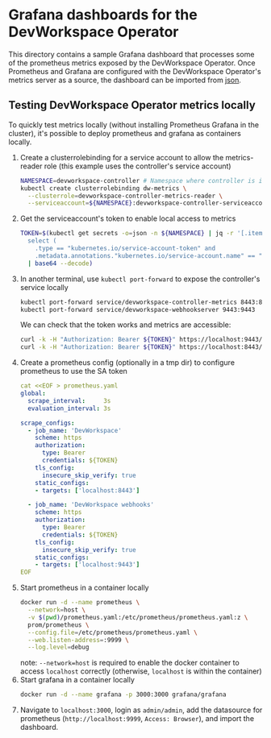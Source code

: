 # Grafana dashboards for the DevWorkspace Operator

This directory contains a sample Grafana dashboard that processes some of the prometheus metrics exposed by the DevWorkspace Operator. Once Prometheus and Grafana are configured with the DevWorkspace Operator's metrics server as a source, the dashboard can be imported from [json](grafana-dashbaord.json).

## Testing DevWorkspace Operator metrics locally

To quickly test metrics locally (without installing Prometheus Grafana in the cluster), it's possible to deploy prometheus and grafana as containers locally.

1. Create a clusterrolebinding for a service account to allow the metrics-reader role (this example uses the controller's service account)
    ```bash
    NAMESPACE=devworkspace-controller # Namespace where controller is installed
    kubectl create clusterrolebinding dw-metrics \
      --clusterrole=devworkspace-controller-metrics-reader \
      --serviceaccount=${NAMESPACE}:devworkspace-controller-serviceaccount
    ```
2. Get the serviceaccount's token to enable local access to metrics
    ```bash
    TOKEN=$(kubectl get secrets -o=json -n ${NAMESPACE} | jq -r '[.items[] |
      select (
        .type == "kubernetes.io/service-account-token" and
        .metadata.annotations."kubernetes.io/service-account.name" == "devworkspace-controller-serviceaccount")][0].data.token' \
      | base64 --decode)
    ```
3. In another terminal, use `kubectl port-forward` to expose the controller's service locally
    ```bash
    kubectl port-forward service/devworkspace-controller-metrics 8443:8443 &&
    kubectl port-forward service/devworkspace-webhookserver 9443:9443
    ```
    We can check that the token works and metrics are accessible:
    ```bash
    curl -k -H "Authorization: Bearer ${TOKEN}" https://localhost:9443/metrics
    curl -k -H "Authorization: Bearer ${TOKEN}" https://localhost:8443/metrics
    ```
4. Create a prometheus config (optionally in a tmp dir) to configure prometheus to use the SA token
    ```yaml
    cat <<EOF > prometheus.yaml
    global:
      scrape_interval:     3s
      evaluation_interval: 3s

    scrape_configs:
      - job_name: 'DevWorkspace'
        scheme: https
        authorization:
          type: Bearer
          credentials: ${TOKEN}
        tls_config:
          insecure_skip_verify: true
        static_configs:
        - targets: ['localhost:8443']

      - job_name: 'DevWorkspace webhooks'
        scheme: https
        authorization:
          type: Bearer
          credentials: ${TOKEN}
        tls_config:
          insecure_skip_verify: true
        static_configs:
        - targets: ['localhost:9443']
    EOF
    ```
5. Start prometheus in a container locally
    ```bash
    docker run -d --name prometheus \
      --network=host \
      -v $(pwd)/prometheus.yaml:/etc/prometheus/prometheus.yaml:z \
      prom/prometheus \
      --config.file=/etc/prometheus/prometheus.yaml \
      --web.listen-address=:9999 \
      --log.level=debug
    ```
    note: `--network=host` is required to enable the docker container to access `localhost` correctly (otherwise, `localhost` is within the container)
6. Start grafana in a container locally
    ```bash
    docker run -d --name grafana -p 3000:3000 grafana/grafana
    ```
7. Navigate to `localhost:3000`, login as `admin/admin`, add the datasource for prometheus (`http://localhost:9999`, `Access: Browser`), and import the dashboard.
